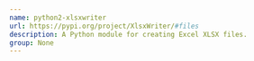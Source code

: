 ```yaml
---
name: python2-xlsxwriter
url: https://pypi.org/project/XlsxWriter/#files
description: A Python module for creating Excel XLSX files.
group: None
---
```

